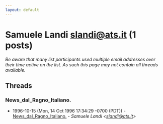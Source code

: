 ```yaml
---
layout: default
---
```


# Samuele Landi <slandi@ats.it> (1 posts)

_Be aware that many list participants used multiple email addresses over their time active on the list. As such this page may not contain all threads available._

## Threads

### News_dal_Ragno_Italiano.
+ 1996-10-15 (Mon, 14 Oct 1996 17:34:29 -0700 (PDT)) - [News_dal_Ragno_Italiano.](/archive/1996/10/369abcfc7aa7c8475255182e420b44d1324052bed48091d6ab562472546dacea) - _Samuele Landi \<slandi@ats.it\>_

